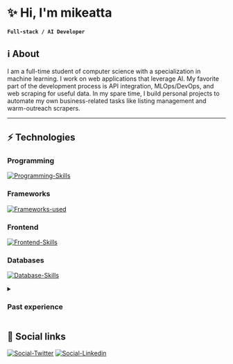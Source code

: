 # ✨ Hi, I'm __mikeatta__

**`Full-stack / AI Developer`**

## ℹ️ About
I am a full-time student of computer science with a specialization in machine learning. I work on web applications that leverage AI. My favorite part of the development process is API integration, MLOps/DevOps, and web scraping for useful data. In my spare time, I build personal projects to automate my own business-related tasks like listing management and warm-outreach scrapers.

---

## ⚡ Technologies
### Programming
[![Programming-Skills](https://skillicons.dev/icons?i=js,ts,nodejs,java)](https://skillicons.dev)

### Frameworks
[![Frameworks-used](https://skillicons.dev/icons?i=nextjs,spring)](https://skillicons.dev)

### Frontend
[![Frontend-Skills](https://skillicons.dev/icons?i=html,css,vue,react,wordpress)](https://skillicons.dev)

### Databases
[![Database-Skills](https://skillicons.dev/icons?i=mysql,postgres,supabase)](https://skillicons.dev)

<details>
  <summary><h3>Past experience</h3></summary>
  Most of my experience comes from building apps for my own use, for family members, and learning new technologies and frameworks for university course projects. In the past, I've gathered IT and software development experience through internships at Philips Lighting (currently Signify) as well as working with a local web design and development studio.
</details>

## 👤 Social links
[![Social-Twitter](https://skillicons.dev/icons?i=twitter)](https://x.com/m_chaels)
[![Social-Linkedin](https://skillicons.dev/icons?i=linkedin)](https://www.linkedin.com/in/mikeatta)
